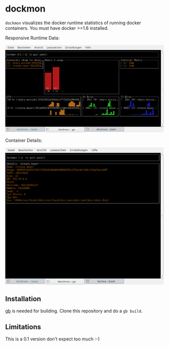 # dockmon

`dockmon` visualizes the docker runtime statistics of running docker containers.
You must have docker >=1.6 installed.

Responsive Runtime Data:

![Runtime Data](doc/screenshot1.png)

Container Details:

![Memory Data](doc/screenshot2.png)

## Installation

[gb](http://getgb.io) is needed for building. Clone this repository and do a `gb build`.

## Limitations

This is a 0.1 version don't expect too much :-)

